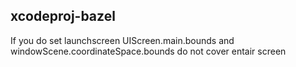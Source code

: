 xcodeproj-bazel
---------------

If you do set launchscreen UIScreen.main.bounds and windowScene.coordinateSpace.bounds do
not cover entair screen


